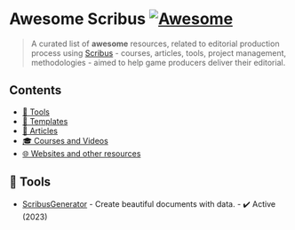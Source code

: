# Awesome Scribus [![Awesome](https://awesome.re/badge.svg)](https://awesome.re)

> A curated list of **awesome** resources, related to editorial production process using [Scribus](https://github.com/scribusproject/scribus) - courses, articles, tools, project management, methodologies - aimed to help game producers deliver their editorial.

## Contents 
- [🔧 Tools](#-tools)
- [🎨 Templates](#-templates)
- [📰 Articles](#-articles)
- [🎓 Courses and Videos](#-courses-and-videos)
- [🌐 Websites and other resources](#-websites-and-other-resources)

## 🔧 Tools

- [ScribusGenerator](https://github.com/berteh/ScribusGenerator) - Create beautiful documents with data. - ✔️ Active (2023)

